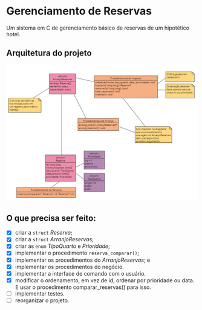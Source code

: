 # Gerenciamento de Reservas
Um sistema em C de gerenciamento básico de reservas de um hipotético hotel.
## Arquitetura do projeto
![arquitetura do projeto](diagrama_arquitetura.jpeg)
## O que precisa ser feito:
- [x] criar a `struct` *Reserva*;
- [x] criar a `struct` *ArranjoReservas*;
- [x] criar as `enum` *TipoQuarto* e *Prioridade*;
- [x] implementar o procedimento `reserva_comparar()`;
- [x] implementar os procedimentos do *ArranjoReservas*; e
- [x] implementar os procedimentos do negócio.
- [x] implementar a interface de comando com o usuário.
- [x] modificar o ordenamento, em vez de id, ordenar por prioridade ou data. E usar o procedimento comparar_reservas() para isso.
- [ ] implementar testes.
- [ ] reorganizar o projeto.

